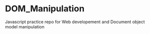 # DOM_Manipulation
Javascript practice repo for Web developement and Document object model manipulation
